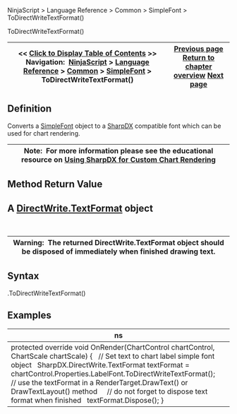 ﻿
NinjaScript > Language Reference > Common > SimpleFont > ToDirectWriteTextFormat()

ToDirectWriteTextFormat()

| << [Click to Display Table of Contents](simplefont_todirectwritetextformat.md) >> **Navigation:**     [NinjaScript](ninjascript.md) > [Language Reference](language_reference_wip.md) > [Common](common.md) > [SimpleFont](simplefont_class.md) > ToDirectWriteTextFormat() | [Previous page](simplefont_applyto.md) [Return to chapter overview](simplefont_class.md) [Next page](indicators.md) |
| --- | --- |
## Definition
Converts a [SimpleFont](simplefont_class.md) object to a [SharpDX](sharpdx.md) compatible font which can be used for chart rendering.
 

| Note:  For more information please see the educational resource on [Using SharpDX for Custom Chart Rendering](using_sharpdx_for_custom_chart_rendering.md) |
| --- |
## 
## 
## Method Return Value
## A [DirectWrite.TextFormat](sharpdx_directwrite_textformat.md) object
 

| Warning:  The returned DirectWrite.TextFormat object should be disposed of immediately when finished drawing text. |
| --- |

## Syntax
<SimpleFont>.ToDirectWriteTextFormat()

## Examples

| ns |
| --- |
| protected override void OnRender(ChartControl chartControl, ChartScale chartScale) {    // Set text to chart label simple font object    SharpDX.DirectWrite.TextFormat textFormat = chartControl.Properties.LabelFont.ToDirectWriteTextFormat();      // use the textFormat in a RenderTarget.DrawText() or DrawTextLayout() method      // do not forget to dispose text format when finished    textFormat.Dispose(); } |
